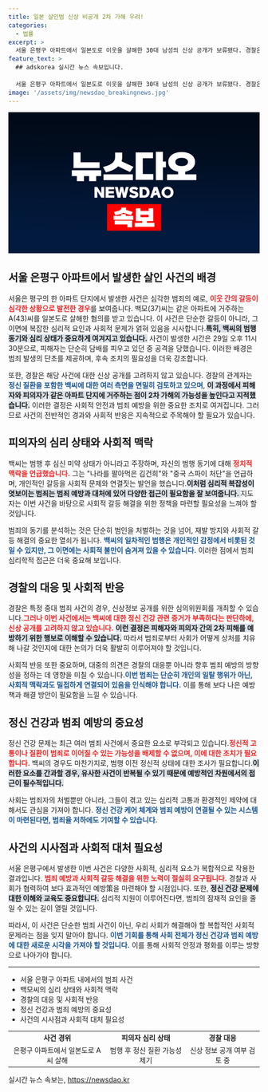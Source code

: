 ```yaml
---
title: 일본 살인범 신상 비공개 2차 가해 우려!
categories:
  - 법률
excerpt: >
  서울 은평구 아파트에서 일본도로 이웃을 살해한 30대 남성의 신상 공개가 보류됐다. 경찰은 정신질환 가능성과 2차 가해 위험성을 이유로 신중한 접근을 선택했다. 범행 동기와 백씨의 주장은 충격적이다.
feature_text: >
  ## adskorea 실시간 뉴스 속보입니다.

  서울 은평구 아파트에서 일본도로 이웃을 살해한 30대 남성의 신상 공개가 보류됐다. 경찰은 정신질환 가능성과 2차 가해 위험성을 이유로 신중한 접근을 선택했다. 범행 동기와 백씨의 주장은 충격적이다.
image: '/assets/img/newsdao_breakingnews.jpg'
---
```


<p><img src="/assets/img/newsdao_breakingnews.jpg" alt="adskorea 속보" /></p>

<h2 data-ke-size="size26">서울 은평구 아파트에서 발생한 살인 사건의 배경</h2>

<p data-ke-size="size16"> 서울은 평구의 한 아파트 단지에서 발생한 사건은 심각한 범죄의 예로, <b><span style="color: #ee2323;">이웃 간의 갈등이 심각한 상황으로 발전한 경우</span></b>를 보여줍니다. 백모(37)씨는 같은 아파트에 거주하는 A(43)씨를 일본도로 살해한 혐의를 받고 있습니다. 이 사건은 단순한 갈등이 아니라, 그 이면에 복잡한 심리적 요인과 사회적 문제가 얽혀 있음을 시사합니다.<b><span style="background-color: #21538527;">특히, 백씨의 범행 동기와 심리 상태가 중요하게 여겨지고 있습니다.</span></b> 사건이 발생한 시간은 29일 오후 11시 30분으로, 피해자는 단순히 담배를 피우고 있던 중 공격을 당했습니다. 이러한 배경은 범죄 발생의 단초를 제공하며, 후속 조치의 필요성을 더욱 강조합니다.</p>

<p data-ke-size="size16">또한, 경찰은 해당 사건에 대한 신상 공개를 고려하지 않고 있습니다. 경찰의 관계자는 <b><span style="color: #1a5490;">정신 질환을 포함한 백씨에 대한 여러 측면을 면밀히 검토하고 있으며</span></b>, <b><span style="background-color: #21538527;">이 과정에서 피해자와 피의자가 같은 아파트 단지에 거주하는 점이 2차 가해의 가능성을 높인다고 지적했습니다.</span></b> 이러한 결정은 사회적 안전과 범죄 예방을 위한 중요한 조치로 여겨집니다. 그러므로 사건의 전반적인 경과와 사회적 반응은 지속적으로 주목해야 할 필요가 있습니다. </p>

<h2 data-ke-size="size26">피의자의 심리 상태와 사회적 맥락</h2>

<p data-ke-size="size16"> 백씨는 범행 후 심신 미약 상태가 아니라고 주장하며, 자신의 범행 동기에 대해 <b><span style="color: #ee2323;">정치적 맥락을 언급했습니다.</span></b> 그는 "나라를 팔아먹은 김건희"와 "중국 스파이 처단"을 언급하며, 개인적인 갈등을 사회적 문제와 연결짓는 발언을 했습니다.<b><span style="background-color: #21538527;">이처럼 심리적 복잡성이 엿보이는 범죄는 범죄 예방과 대처에 있어 다양한 접근이 필요함을 잘 보여줍니다. </span></b>지도자는 이번 사건을 바탕으로 사회적 갈등 해결을 위한 정책을 마련할 필요성을 느껴야 할 것입니다.</p>

<p data-ke-size="size16">범죄의 동기를 분석하는 것은 단순히 범인을 처벌하는 것을 넘어, 재발 방지와 사회적 갈등 해결의 중요한 열쇠가 됩니다. <b><span style="color: #1a5490;">백씨의 일차적인 범행은 개인적인 감정에서 비롯된 것일 수 있지만, 그 이면에는 사회적 불만이 숨겨져 있을 수 있습니다.</span></b> 이러한 점에서 범죄 심리학적 접근은 더욱 중요해 보입니다.</p>

<h2 data-ke-size="size26">경찰의 대응 및 사회적 반응</h2>

<p data-ke-size="size16"> 경찰은 특정 중대 범죄 사건의 경우, 신상정보 공개를 위한 심의위원회를 개최할 수 있습니다.<b><span style="color: #ee2323;">그러나 이번 사건에서는 백씨에 대한 정신 건강 관련 증거가 부족하다는 판단하에, 신상 공개를 고려하지 않고 있습니다.</span></b> <b><span style="background-color: #21538527;">이런 결정은 피해자와 피의자 간의 2차 피해를 예방하기 위한 행보로 이해할 수 있습니다.</span></b> 따라서 범죄로부터 사회가 어떻게 상처를 치유해 나갈 것인지에 대한 논의가 더욱 활발히 이루어져야 할 것입니다.</p>

<p data-ke-size="size16">사회적 반응 또한 중요하며, 대중의 의견은 경찰의 대응뿐 아니라 향후 범죄 예방의 방향성을 정하는 데 영향을 미칠 수 있습니다.<b><span style="color: #1a5490;">이번 범죄는 단순히 개인의 일탈 행위가 아닌, 사회적 맥락과도 밀접하게 연결되어 있음을 인식해야 합니다.</span></b> 이를 통해 보다 나은 예방책과 해결 방안이 필요함을 느낄 수 있습니다.</p>

<h2 data-ke-size="size26">정신 건강과 범죄 예방의 중요성</h2>

<p data-ke-size="size16"> 정신 건강 문제는 최근 여러 범죄 사건에서 중요한 요소로 부각되고 있습니다.<b><span style="color: #ee2323;">정신적 고통이나 질환이 범죄로 이어질 수 있는 가능성을 배제할 수 없으며, 이에 대한 조치가 필요합니다.</span></b> 백씨의 경우도 마찬가지로, 범행 이전 정신적 상태에 대한 조사가 필요합니다.<b><span style="background-color: #21538527;">이러한 요소를 간과할 경우, 유사한 사건이 반복될 수 있기 때문에 예방적인 차원에서의 접근이 필수적입니다.</span></b> </p>

<p data-ke-size="size16">사회는 범죄자의 처벌뿐만 아니라, 그들이 겪고 있는 심리적 고통과 환경적인 제약에 대해서도 관심을 가져야 합니다. <b><span style="color: #1a5490;">정신 건강 케어 체계와 범죄 예방이 연결될 수 있는 시스템이 마련된다면, 범죄율 저하에도 기여할 수 있습니다.</span></b></p>

<h2 data-ke-size="size26">사건의 시사점과 사회적 대처 필요성</h2>

<p data-ke-size="size16"> 서울 은평구에서 발생한 이번 사건은 다양한 사회적, 심리적 요소가 복합적으로 작용한 결과입니다. <b><span style="color: #ee2323;">범죄 예방과 사회적 갈등 해결을 위한 노력이 절실히 요구됩니다.</span></b> 경찰과 사회가 협력하여 보다 효과적인 예방策을 마련해야 할 시점입니다. 또한, <b><span style="background-color: #21538527;">정신 건강 문제에 대한 이해와 교육도 중요합니다.</span></b> 심리적 지원이 이루어진다면, 범죄의 잠재적 요인을 줄일 수 있는 길이 열릴 것입니다.</p>

<p data-ke-size="size16">따라서, 이 사건은 단순한 범죄 사건이 아닌, 우리 사회가 해결해야 할 복합적인 사회적 문제라는 점을 잊지 말아야 합니다. <b><span style="color: #1a5490;">이번 기회를 통해 사회 전체가 정신 건강과 범죄 예방에 대한 새로운 시각을 가져야 할 것입니다.</span></b> 이를 통해 사회적 안정과 평화를 이루는 방향으로 나아가야 합니다.</p>

<hr>

<ul>
    <li>서울 은평구 아파트 내에서의 범죄 사건</li>
    <li>백모씨의 심리 상태와 사회적 맥락</li>
    <li>경찰의 대응 및 사회적 반응</li>
    <li>정신 건강과 범죄 예방의 중요성</li>
    <li>사건의 시사점과 사회적 대처 필요성</li>
</ul>

<table>
    <tr>
        <td style="text-align: center; height: 17px;"><b>사건 경위</b></td>
        <td style="text-align: center; height: 17px;"><b>피의자 심리 상태</b></td>
        <td style="text-align: center; height: 17px;"><b>경찰 대응</b></td>
    </tr>
    <tr>
        <td style="text-align: center; height: 17px;">은평구 아파트에서 일본도로 A씨 살해</td>
        <td style="text-align: center; height: 17px;">범행 후 정신 질환 가능성 제기</td>
        <td style="text-align: center; height: 17px;">신상 정보 공개 여부 검토 중</td>
    </tr>
</table>

<p data-ke-size="size16"></p>
실시간 뉴스 속보는, <a href="https://newsdao.kr" rel="dofollow">https://newsdao.kr</a>


